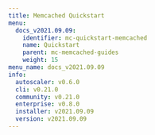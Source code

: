 ```yaml
---
title: Memcached Quickstart
menu:
  docs_v2021.09.09:
    identifier: mc-quickstart-memcached
    name: Quickstart
    parent: mc-memcached-guides
    weight: 15
menu_name: docs_v2021.09.09
info:
  autoscaler: v0.6.0
  cli: v0.21.0
  community: v0.21.0
  enterprise: v0.8.0
  installer: v2021.09.09
  version: v2021.09.09
---
```


